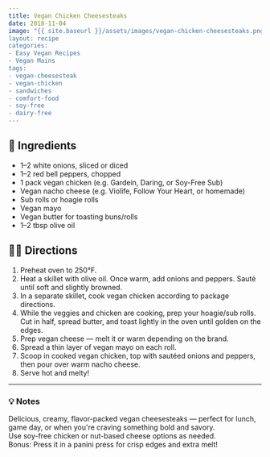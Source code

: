```yaml
---
title: Vegan Chicken Cheesesteaks
date: 2018-11-04
image: "{{ site.baseurl }}/assets/images/vegan-chicken-cheesesteaks.png
layout: recipe
categories:
- Easy Vegan Recipes
- Vegan Mains
tags:
- vegan-cheesesteak
- vegan-chicken
- sandwiches
- comfort-food
- soy-free
- dairy-free
---
```


## 🧾 Ingredients

- 1–2 white onions, sliced or diced
- 1–2 red bell peppers, chopped
- 1 pack vegan chicken (e.g. Gardein, Daring, or Soy-Free Sub)
- Vegan nacho cheese (e.g. Violife, Follow Your Heart, or homemade)
- Sub rolls or hoagie rolls
- Vegan mayo
- Vegan butter for toasting buns/rolls
- 1–2 tbsp olive oil

## 👩‍🍳 Directions

1. Preheat oven to 250°F.
2. Heat a skillet with olive oil. Once warm, add onions and peppers. Sauté until soft and slightly browned.
3. In a separate skillet, cook vegan chicken according to package directions.
4. While the veggies and chicken are cooking, prep your hoagie/sub rolls. Cut in half, spread butter, and toast lightly in the oven until golden on the edges.
5. Prep vegan cheese — melt it or warm depending on the brand.
6. Spread a thin layer of vegan mayo on each roll.
7. Scoop in cooked vegan chicken, top with sautéed onions and peppers, then pour over warm nacho cheese.
8. Serve hot and melty!


---

### 💡 Notes

Delicious, creamy, flavor-packed vegan cheesesteaks — perfect for lunch, game day, or when you're craving something bold and savory.  
Use soy-free chicken or nut-based cheese options as needed.  
Bonus: Press it in a panini press for crisp edges and extra melt!
